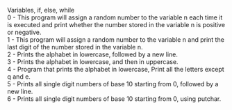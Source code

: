 Variables, if, else, while <br>
0 - This program will assign a random number to the variable n each time it is executed and print whether the number stored in the variable n is positive or negative. <br>
1 - This program will assign a random number to the variable n and print the last digit of the number stored in the variable n. <br>
2 - Prints the alphabet in lowercase, followed by a new line. <br>
3 - Prints the alphabet in lowercase, and then in uppercase. <br>
4 - Program that prints the alphabet in lowercase, Print all the letters except q and e. <br>
5 - Prints all single digit numbers of base 10 starting from 0, followed by a new line. <br>
6 - Prints all single digit numbers of base 10 starting from 0, using putchar. <br>
